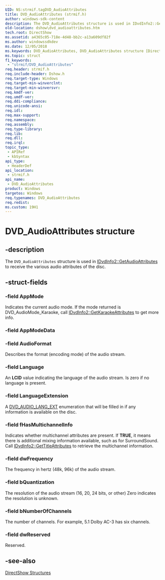 ```yaml
---
UID: NS:strmif.tagDVD_AudioAttributes
title: DVD_AudioAttributes (strmif.h)
author: windows-sdk-content
description: The DVD_AudioAttributes structure is used in IDvdInfo2::GetAudioAttributes to receive the various audio attributes of the disc.
old-location: dshow\dvd_audioattributes.htm
tech.root: DirectShow
ms.assetid: a4365c05-718e-4d48-bb2c-a13a609df82f
ms.author: windowssdkdev
ms.date: 12/05/2018
ms.keywords: DVD_AudioAttributes, DVD_AudioAttributes structure [DirectShow], DVD_AudioAttributesStructure, dshow.dvd_audioattributes, strmif/DVD_AudioAttributes
ms.topic: struct
f1_keywords: 
 - "strmif/DVD_AudioAttributes"
req.header: strmif.h
req.include-header: Dshow.h
req.target-type: Windows
req.target-min-winverclnt: 
req.target-min-winversvr: 
req.kmdf-ver: 
req.umdf-ver: 
req.ddi-compliance: 
req.unicode-ansi: 
req.idl: 
req.max-support: 
req.namespace: 
req.assembly: 
req.type-library: 
req.lib: 
req.dll: 
req.irql: 
topic_type:
 - APIRef
 - kbSyntax
api_type:
 - HeaderDef
api_location:
 - strmif.h
api_name:
 - DVD_AudioAttributes
product: Windows
targetos: Windows
req.typenames: DVD_AudioAttributes
req.redist: 
ms.custom: 19H1
---
```


# DVD_AudioAttributes structure


## -description



The <code>DVD_AudioAttributes</code> structure is used in <a href="https://docs.microsoft.com/windows/desktop/api/strmif/nf-strmif-idvdinfo2-getaudioattributes">IDvdInfo2::GetAudioAttributes</a> to receive the various audio attributes of the disc.




## -struct-fields




### -field AppMode

Indicates the current audio mode. If the mode returned is DVD_AudioMode_Karaoke, call <a href="https://docs.microsoft.com/windows/desktop/api/strmif/nf-strmif-idvdinfo2-getkaraokeattributes">IDvdInfo2::GetKaraokeAttributes</a> to get more info.


### -field AppModeData

 


### -field AudioFormat

Describes the format (encoding mode) of the audio stream.


### -field Language

An <b>LCID</b> value indicating the language of the audio stream. Is zero if no language is present.


### -field LanguageExtension

A <a href="https://docs.microsoft.com/previous-versions/windows/desktop/api/strmif/ne-strmif-dvd_audio_lang_ext">DVD_AUDIO_LANG_EXT</a> enumeration that will be filled in if any information is available on the disc.


### -field fHasMultichannelInfo

Indicates whether multichannel attributes are present. If <b>TRUE</b>, it means there is additional mixing information available, such as for SurroundSound. Call <a href="https://docs.microsoft.com/windows/desktop/api/strmif/nf-strmif-idvdinfo2-gettitleattributes">IDvdInfo2::GetTitleAttributes</a> to retrieve the multichannel information.


### -field dwFrequency

The frequency in hertz (48k, 96k) of the audio stream.


### -field bQuantization

The resolution of the audio stream (16, 20, 24 bits, or other) Zero indicates the resolution is unknown.


### -field bNumberOfChannels

The number of channels. For example, 5.1 Dolby AC-3 has six channels.


### -field dwReserved

Reserved.
          


## -see-also




<a href="https://docs.microsoft.com/windows/desktop/DirectShow/directshow-structures">DirectShow Structures</a>
 

 

